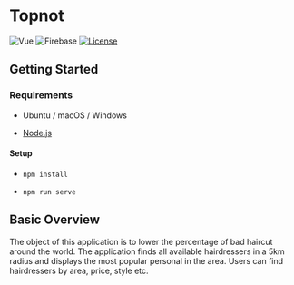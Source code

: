 # Topnot
![Vue](https://img.shields.io/badge/vue-2.2.4-green.svg)
![Firebase](https://img.shields.io/badge/google-firebase-orange.svg)
[![License](https://img.shields.io/badge/license-MIT-blue.svg)](https://opensource.org/licenses/MIT)

## Getting Started

### Requirements

- Ubuntu / macOS / Windows  

- [Node.js](https://nodejs.org/en/)

#### Setup 


  + `npm install`


  + `npm run serve`

## Basic Overview

The object of this application is to lower the percentage of bad haircut around the world. The application 
finds all available hairdressers in a 5km radius and displays the most popular personal in the area. Users 
can find hairdressers by area, price, style etc. 